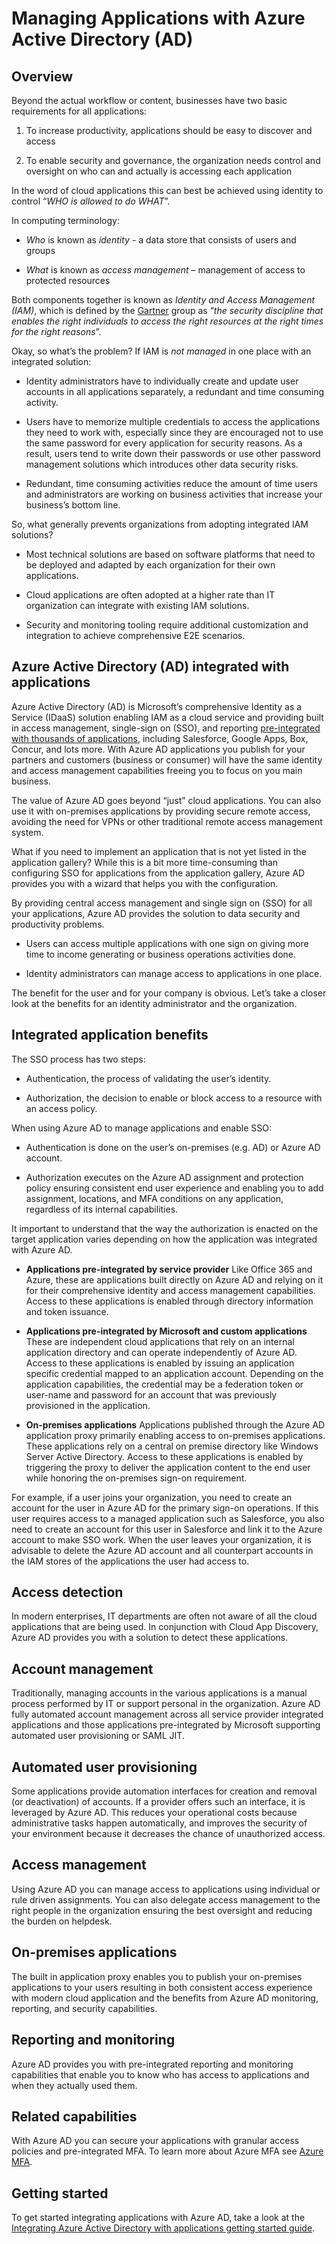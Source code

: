 <properties
   pageTitle="Managing Applications with Azure Active Directory | Windows Azure"
   description="This article the benefits of integrating Azure Active Directory with your on-premises, cloud and SaaS applications."
   services="active-directory"
   documentationCenter=""
   authors="ihenkel"
   manager="stevenpo"
   editor=""/>

   <tags
	ms.service="active-directory"
	ms.date="10/16/2015"
	wacn.date=""/>

# Managing Applications with Azure Active Directory (AD)

## Overview

Beyond the actual workflow or content, businesses have two basic requirements for all applications:

1. To increase productivity, applications should be easy to discover and access

2. To enable security and governance, the organization needs control and oversight on who can and actually is accessing each application

In the word of cloud applications this can best be achieved using identity to control “*WHO is allowed to do WHAT*”.

In computing terminology:

- *Who* is known as *identity* - a data store that consists of users and groups

- *What* is known as *access management* – management of access to protected resources

Both components together is known as *Identity and Access Management (IAM)*, which is defined by the [Gartner](http://www.gartner.com/it-glossary/identity-and-access-management-iam) group as “*the security discipline that enables the right individuals to access the right resources at the right times for the right reasons*”.

Okay, so what’s the problem? If IAM is *not managed* in one place with an integrated solution:

- Identity administrators have to individually create and update user accounts in all applications separately, a redundant and time consuming activity.

- Users have to memorize multiple credentials to access the applications they need to work with, especially since they are encouraged not to use the same password for every application for security reasons. As a result, users tend to write down their passwords or use other password management solutions which introduces other data security risks.

- Redundant, time consuming activities reduce the amount of time users and administrators are working on business activities that increase your business’s bottom line.

So, what generally prevents organizations from adopting integrated IAM solutions?

- Most technical solutions are based on software platforms that need to be deployed and adapted by each organization for their own applications.

- Cloud applications are often adopted at a higher rate than IT organization can integrate with existing IAM solutions.

- Security and monitoring tooling require additional customization and integration to achieve comprehensive E2E scenarios.

## Azure Active Directory (AD) integrated with applications

Azure Active Directory (AD) is Microsoft’s comprehensive Identity as a Service (IDaaS) solution enabling IAM as a cloud service and providing built in access management, single-sign on (SSO), and reporting [pre-integrated with thousands of applications](/home/features/identity/), including Salesforce, Google Apps, Box, Concur, and lots more. With Azure AD applications you publish for your partners and customers (business or consumer) will have the same identity and access management capabilities freeing you to focus on you main business.

The value of Azure AD goes beyond “just” cloud applications. You can also use it with on-premises applications by providing secure remote access, avoiding the need for VPNs or other traditional remote access management system.

What if you need to implement an application that is not yet listed in the application gallery? While this is a bit more time-consuming than configuring SSO for applications from the application gallery, Azure AD provides you with a wizard that helps you with the configuration.

By providing central access management and single sign on (SSO) for all your applications, Azure AD provides the solution to data security and productivity problems.

- Users can access multiple applications with one sign on giving more time to income generating or business operations activities done.

- Identity administrators can manage access to applications in one place.

The benefit for the user and for your company is obvious. Let’s take a closer look at the benefits for an identity administrator and the organization.

## Integrated application benefits

The SSO process has two steps:

- Authentication, the process of validating the user’s identity.

- Authorization, the decision to enable or block access to a resource with an access policy.

When using Azure AD to manage applications and enable SSO:

- Authentication is done on the user’s on-premises (e.g. AD) or Azure AD account.

- Authorization executes on the Azure AD assignment and protection policy ensuring consistent end user experience and enabling you to add assignment, locations, and MFA conditions on any application, regardless of its internal capabilities.

It important to understand that the way the authorization is enacted on the target application varies depending on how the application was integrated with Azure AD.

- **Applications pre-integrated by service provider** Like Office 365 and Azure, these are applications built directly on Azure AD and relying on it for their comprehensive identity and access management capabilities. Access to these applications is enabled through directory information and token issuance.

- **Applications pre-integrated by Microsoft and custom applications** These are independent cloud applications that rely on an internal application directory and can operate independently of Azure AD. Access to these applications is enabled by issuing an application specific credential mapped to an application account. Depending on the application capabilities, the credential may be a federation token or user-name and password for an account that was previously provisioned in the application.

- **On-premises applications** Applications published through the Azure AD application proxy primarily enabling access to on-premises applications. These applications rely on a central on premise directory like Windows Server Active Directory. Access to these applications is enabled by triggering the proxy to deliver the application content to the end user while honoring the on-premises sign-on requirement.

For example, if a user joins your organization, you need to create an account for the user in Azure AD for the primary sign-on operations. If this user requires access to a managed application such as Salesforce, you also need to create an account for this user in Salesforce and link it to the Azure account to make SSO work. When the user leaves your organization, it is advisable to delete the Azure AD account and all counterpart accounts in the IAM stores of the applications the user had access to.

## Access detection

In modern enterprises, IT departments are often not aware of all the cloud applications that are being used. In conjunction with Cloud App Discovery, Azure AD provides you with a solution to detect these applications.

## Account management

Traditionally, managing accounts in the various applications is a manual process performed by IT or support personal in the organization. Azure AD fully automated account management across all service provider integrated applications and those applications pre-integrated by Microsoft supporting automated user provisioning or SAML JIT.

## Automated user provisioning

Some applications provide automation interfaces for creation and removal (or deactivation) of accounts. If a provider offers such an interface, it is leveraged by Azure AD. This reduces your operational costs because administrative tasks happen automatically, and improves the security of your environment because it decreases the chance of unauthorized access.

## Access management

Using Azure AD you can manage access to applications using individual or rule driven assignments. You can also delegate access management to the right people in the organization ensuring the best oversight and reducing the burden on helpdesk.

## On-premises applications

The built in application proxy enables you to publish your on-premises applications to your users resulting in both consistent access experience with modern cloud application and the benefits from Azure AD monitoring, reporting, and security capabilities.

## Reporting and monitoring

Azure AD provides you with pre-integrated reporting and monitoring capabilities that enable you to know who has access to applications and when they actually used them.

## Related capabilities

With Azure AD you can secure your applications with granular access policies and pre-integrated MFA. To learn more about Azure MFA see [Azure MFA](/home/features/multi-factor-authentication/).

## Getting started

To get started integrating applications with Azure AD, take a look at the [Integrating Azure Active Directory with applications getting started guide](/documentation/articles/active-directory-integrating-applications-getting-started).
